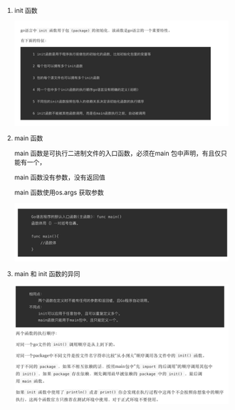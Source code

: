 1. init 函数

   ![avatar](../../assets/init.jpg)

2. main 函数

   main 函数是可执行二进制文件的入口函数，必须在main 包中声明，有且仅只能有一个，

   main 函数没有参数，没有返回值

   main 函数使用os.args 获取参数

   ![avatar](../../assets/main.jpg)

3. main 和 init 函数的异同

   ![avatar](../../assets/main-1.jpg)